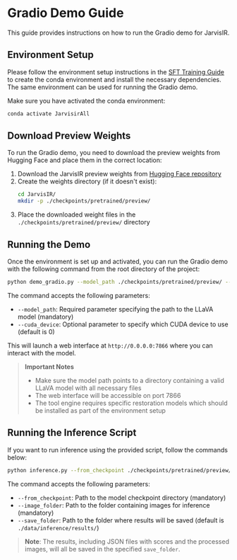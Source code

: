 # Gradio Demo Guide

This guide provides instructions on how to run the Gradio demo for JarvisIR.

## Environment Setup

Please follow the environment setup instructions in the [SFT Training Guide](./sft_training.md#environment-setup) to create the conda environment and install the necessary dependencies. The same environment can be used for running the Gradio demo.

Make sure you have activated the conda environment:
```bash
conda activate JarvisirAll
```


## Download Preview Weights

To run the Gradio demo, you need to download the preview weights from Hugging Face and place them in the correct location:

1. Download the JarvisIR preview weights from [Hugging Face repository](https://huggingface.co/LYL1015/JarvisIR/tree/main/pretrained/preview)
2. Create the weights directory (if it doesn't exist):
   ```bash
   cd JarvisIR/
   mkdir -p ./checkpoints/pretrained/preview/
   ```
3. Place the downloaded weight files in the `./checkpoints/pretrained/preview/` directory


## Running the Demo

Once the environment is set up and activated, you can run the Gradio demo with the following command from the root directory of the project:

```bash
python demo_gradio.py --model_path ./checkpoints/pretrained/preview/ --cuda_device 0
```

The command accepts the following parameters:
- `--model_path`: Required parameter specifying the path to the LLaVA model (mandatory)
- `--cuda_device`: Optional parameter to specify which CUDA device to use (default is 0)

This will launch a web interface at `http://0.0.0.0:7866` where you can interact with the model.

> **Important Notes**
> - Make sure the model path points to a directory containing a valid LLaVA model with all necessary files
> - The web interface will be accessible on port 7866
> - The tool engine requires specific restoration models which should be installed as part of the environment setup

## Running the Inference Script
If you want to run inference using the provided script, follow the commands below:

```bash
python inference.py --from_checkpoint ./checkpoints/pretrained/preview/ --image_folder ./data/inference/images/ --save_folder ./data/inference/results/
```
The command accepts the following parameters:
- `--from_checkpoint`: Path to the model checkpoint directory (mandatory)
- `--image_folder`: Path to the folder containing images for inference (mandatory)
- `--save_folder`: Path to the folder where results will be saved (default is `./data/inference/results/`)
> **Note**: The results, including JSON files with scores and the processed images, will all be saved in the specified `save_folder`.
